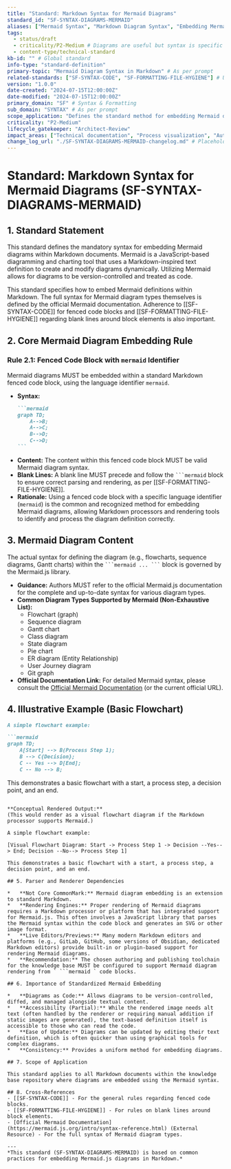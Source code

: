 ```yaml
---
title: "Standard: Markdown Syntax for Mermaid Diagrams"
standard_id: "SF-SYNTAX-DIAGRAMS-MERMAID"
aliases: ["Mermaid Syntax", "Markdown Diagram Syntax", "Embedding Mermaid Diagrams"]
tags:
  - status/draft
  - criticality/P2-Medium # Diagrams are useful but syntax is specific
  - content-type/technical-standard
kb-id: "" # Global standard
info-type: "standard-definition"
primary-topic: "Mermaid Diagram Syntax in Markdown" # As per prompt
related-standards: ["SF-SYNTAX-CODE", "SF-FORMATTING-FILE-HYGIENE"] # Uses code block syntax
version: "1.0.0"
date-created: "2024-07-15T12:00:00Z"
date-modified: "2024-07-15T12:00:00Z"
primary_domain: "SF" # Syntax & Formatting
sub_domain: "SYNTAX" # As per prompt
scope_application: "Defines the standard method for embedding Mermaid diagrams within Markdown documents to create text-based diagrams."
criticality: "P2-Medium"
lifecycle_gatekeeper: "Architect-Review"
impact_areas: ["Technical documentation", "Process visualization", "Authoring of complex diagrams as code", "Version controllable diagrams"]
change_log_url: "./SF-SYNTAX-DIAGRAMS-MERMAID-changelog.md" # Placeholder
---
```


# Standard: Markdown Syntax for Mermaid Diagrams (SF-SYNTAX-DIAGRAMS-MERMAID)

## 1. Standard Statement

This standard defines the mandatory syntax for embedding Mermaid diagrams within Markdown documents. Mermaid is a JavaScript-based diagramming and charting tool that uses a Markdown-inspired text definition to create and modify diagrams dynamically. Utilizing Mermaid allows for diagrams to be version-controlled and treated as code.

This standard specifies how to embed Mermaid definitions within Markdown. The full syntax for Mermaid diagram types themselves is defined by the official Mermaid documentation. Adherence to [[SF-SYNTAX-CODE]] for fenced code blocks and [[SF-FORMATTING-FILE-HYGIENE]] regarding blank lines around block elements is also important.

## 2. Core Mermaid Diagram Embedding Rule

### Rule 2.1: Fenced Code Block with `mermaid` Identifier
Mermaid diagrams MUST be embedded within a standard Markdown fenced code block, using the language identifier `mermaid`.
*   **Syntax:**
    ````markdown
    ```mermaid
    graph TD;
        A-->B;
        A-->C;
        B-->D;
        C-->D;
    ```
    ````
*   **Content:** The content within this fenced code block MUST be valid Mermaid diagram syntax.
*   **Blank Lines:** A blank line MUST precede and follow the ` ```mermaid ` block to ensure correct parsing and rendering, as per [[SF-FORMATTING-FILE-HYGIENE]].
*   **Rationale:** Using a fenced code block with a specific language identifier (`mermaid`) is the common and recognized method for embedding Mermaid diagrams, allowing Markdown processors and rendering tools to identify and process the diagram definition correctly.

## 3. Mermaid Diagram Content

The actual syntax for defining the diagram (e.g., flowcharts, sequence diagrams, Gantt charts) within the ` ```mermaid ... ``` ` block is governed by the Mermaid.js library.
*   **Guidance:** Authors MUST refer to the official Mermaid.js documentation for the complete and up-to-date syntax for various diagram types.
*   **Common Diagram Types Supported by Mermaid (Non-Exhaustive List):**
    *   Flowchart (graph)
    *   Sequence diagram
    *   Gantt chart
    *   Class diagram
    *   State diagram
    *   Pie chart
    *   ER diagram (Entity Relationship)
    *   User Journey diagram
    *   Git graph
*   **Official Documentation Link:** For detailed Mermaid syntax, please consult the [Official Mermaid Documentation](https://mermaid.js.org/intro/syntax-reference.html) (or the current official URL).

## 4. Illustrative Example (Basic Flowchart)

```markdown
A simple flowchart example:

```mermaid
graph TD;
    A[Start] --> B(Process Step 1);
    B --> C{Decision};
    C -- Yes --> D[End];
    C -- No --> B;
```

This demonstrates a basic flowchart with a start, a process step, a decision point, and an end.
```

**Conceptual Rendered Output:**
(This would render as a visual flowchart diagram if the Markdown processor supports Mermaid.)

A simple flowchart example:

[Visual Flowchart Diagram: Start -> Process Step 1 -> Decision --Yes--> End; Decision --No--> Process Step 1]

This demonstrates a basic flowchart with a start, a process step, a decision point, and an end.

## 5. Parser and Renderer Dependencies

*   **Not Core CommonMark:** Mermaid diagram embedding is an extension to standard Markdown.
*   **Rendering Engines:** Proper rendering of Mermaid diagrams requires a Markdown processor or platform that has integrated support for Mermaid.js. This often involves a JavaScript library that parses the Mermaid syntax within the code block and generates an SVG or other image format.
*   **Live Editors/Previews:** Many modern Markdown editors and platforms (e.g., GitLab, GitHub, some versions of Obsidian, dedicated Markdown editors) provide built-in or plugin-based support for rendering Mermaid diagrams.
*   **Recommendation:** The chosen authoring and publishing toolchain for the knowledge base MUST be configured to support Mermaid diagram rendering from ` ```mermaid ` code blocks.

## 6. Importance of Standardized Mermaid Embedding

*   **Diagrams as Code:** Allows diagrams to be version-controlled, diffed, and managed alongside textual content.
*   **Accessibility (Partial):** While the rendered image needs alt text (often handled by the renderer or requiring manual addition if static images are generated), the text-based definition itself is accessible to those who can read the code.
*   **Ease of Update:** Diagrams can be updated by editing their text definition, which is often quicker than using graphical tools for complex diagrams.
*   **Consistency:** Provides a uniform method for embedding diagrams.

## 7. Scope of Application

This standard applies to all Markdown documents within the knowledge base repository where diagrams are embedded using the Mermaid syntax.

## 8. Cross-References
- [[SF-SYNTAX-CODE]] - For the general rules regarding fenced code blocks.
- [[SF-FORMATTING-FILE-HYGIENE]] - For rules on blank lines around block elements.
- [Official Mermaid Documentation](https://mermaid.js.org/intro/syntax-reference.html) (External Resource) - For the full syntax of Mermaid diagram types.

---
*This standard (SF-SYNTAX-DIAGRAMS-MERMAID) is based on common practices for embedding Mermaid.js diagrams in Markdown.*
```
